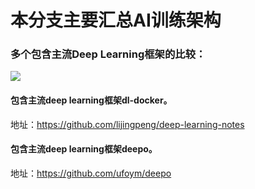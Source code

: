 # 本分支主要汇总AI训练架构

### 多个包含主流Deep Learning框架的比较：</br>
![](https://github.com/jamess010/AIOpen/blob/master/pic/model_docker.png)

#### 包含主流deep learning框架dl-docker。</br>
地址：https://github.com/lijingpeng/deep-learning-notes


#### 包含主流deep learning框架deepo。</br>
地址：https://github.com/ufoym/deepo

